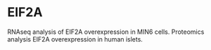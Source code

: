 # EIF2A
RNAseq analysis of EIF2A overexpression in MIN6 cells.
Proteomics analysis EIF2A overexpression in human islets.
